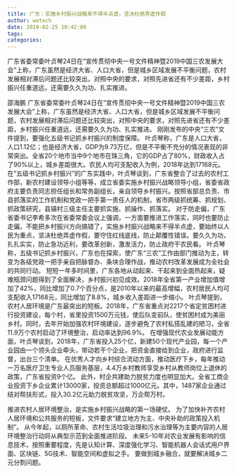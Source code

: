 ```yaml
---
title: 广东：实施乡村振兴战略来不得半点虚，坚决杜绝弄虚作假
author: wetech
date: 2019-02-25 10:42:09
tags: 
categories: 
---
```

广东省委常委叶贞琴24日在“宣传贯彻中央一号文件精神暨2019中国三农发展大会”上称，广东虽然是经济大省、人口大省，但是城乡区域发展不平衡问题，农村发展相对滞后问题还比较突出，对照中央的要求，对照先进省还有不少差距，乡村振兴任重道远，还需要久久为功、扎实推进。
<!-- more -->
邵海鹏
广东省委常委叶贞琴24日在“宣传贯彻中央一号文件精神暨2019中国三农发展大会”上称，广东虽然是经济大省、人口大省，但是城乡区域发展不平衡问题，农村发展相对滞后问题还比较突出，对照中央的要求，对照先进省还有不少差距，乡村振兴任重道远，还需要久久为功、扎实推进。
刚刚发布的中央“三农”文件提到，要强化五级书记抓乡村振兴的制度保障。
叶贞琴称，广东是人口大省，人口1.12亿；也是经济大省，GDP为9.73万亿，但是不平衡不充分的情况表现的非常突出。全省20个地市当中9个地市在珠三角，它的GDP占了80%，财政收入占了90%以上，城乡差距很大。农民人均可支配收入为例，2018年达到17168元。
在“五级书记抓乡村振兴”的广东实践中，叶贞琴谈到，广东省整合了过去的农村工作部，新农村建设领导小组等等，成立省委实施乡村振兴战略领导小组，省委省政府主要负责同志担任组长和常务副组长，亲自领导乡村振兴。按照省部总负责、市县抓落实的工作机制和党政一把手第一责任人的机制，省市两级抓统筹、抓规划、抓政策研究，县镇村三级主任主要抓实施、抓操作、抓落实。
对于防走偏，广东省委书记李希多次在省委常委会议上强调，一方面要推进工作落实，同时也要防止走偏，不能把乡村振兴方向搞错了，实施乡村振兴战略来不得半点虚，要始终以人民为重点，坚决杜绝弄虚作假，要守住红线底线，防止颠覆性错误。要久久为功，扎扎实实，防止急功近利，要改革创新，激发活力，防止政府干农民看。
叶贞琴称，五级书记抓乡村振兴，广东也在探索，使广东“三农”工作由部门推动为主，转变为各级党政一把手亲自把脉督办、条块合理作战，推动农村改革发展成为全社会的共同行动。
短短一年多时间里，广东各地从动起来、干起来到全面热起来，疑难瓶颈问题得到了全面解决，乡村振兴初见成效。2018年全省第一产业增加值增加了42%，同比增加了0.7个百分点，是2010年以来的最高增幅，农村居民人均可支配收入17168元，同比增加了8.8%，城乡收入差距进一步缩小。
叶贞琴提到，农村人居环境是广东最突出的短板。2018年，广东省重点对2217个省定贫困村进行投资建设，每个村，省里投资1500万元钱，使后队变前队，使贫困村成为美丽乡村。同时，去年开始加强农村环境建设，逐步避免了农村私搭乱建的陋习，全省11.9万个农村启动了环境整治，启动率达到96.9%。
在增强现代农业发展动能方面，叶贞琴谈到，2018年，广东省投入25个亿，新建50个现代产业园，每一个产业园由一个领头企业牵头，带动若干个企业，把资金直接给到企业，政府进行监督，出台三个清单。
在优秀人才向乡村综合流动方面，推动医疗下乡，每年推动一万名医疗卫生专业人员服务基层，4.4万乡村教师享受乡村从教师岗位上退休的政策，广东省投资9个亿。
此外，村企共建助力脱贫力度也明显加大。全省工商企业投资下乡企业累计13000家，投资总额超过1000亿元。其中，1487家企业通过结对帮扶形式，投入30.2亿元助力脱贫攻坚，万企帮万村。
 
 
推进农村人居环境整治，是实施乡村振兴战略的第一场硬仗。
为了加快补齐农村人居环境和公共服务的短板，文件要求“建立地方为主、中央补助的政策投入机制”。
从今年起，以厕所革命、农村生活垃圾治理和污水治理等为主要内容的人居环境整治行动将从典型示范到全面推进阶段。
未来5-10年对农业发展有影响的信息技术，按照重要程度，先是认知计算、深度强化学习、智能机器人会话式用户界面、区块链、5G技术、智能空间和虚拟之手。
要做到城乡融合，就要解决城乡二元分割问题。
